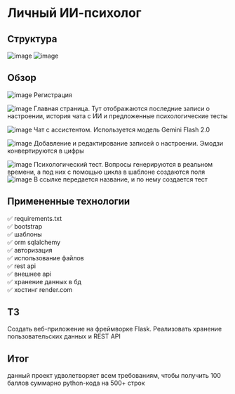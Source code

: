 # Личный ИИ-психолог

## Структура 

![image](https://github.com/user-attachments/assets/6bc4dd03-51c2-4873-8eb1-3e891f2c0612)
![image](https://github.com/user-attachments/assets/43d801da-8cdb-4221-86af-326aeb242d24)

## Обзор

![image](https://github.com/user-attachments/assets/7e41c427-c361-46ee-b241-35ed207ee20c)
Регистрация

![image](https://github.com/user-attachments/assets/833fc97e-a9bf-4c1e-9af1-37f1151037bd)
Главная страница. Тут отображаются последние записи о настроении, история чата с ИИ и предложенные психологические тесты

![image](https://github.com/user-attachments/assets/6ec1d475-89d1-4f5b-8a36-1277f910ee4a)
Чат с ассистентом. Используется модель Gemini Flash 2.0

![image](https://github.com/user-attachments/assets/47d7f3f0-7f57-445b-9754-509cc5a304cb)
Добавление и редактирование записей о настроении. Эмодзи конвертируются в цифры

![image](https://github.com/user-attachments/assets/ef9f25cf-a14e-4c55-aaf2-14d637237c1f)
Психологический тест. Вопросы генерируются в реальном времени, а под них с помощью цикла в шаблоне создаются поля
![image](https://github.com/user-attachments/assets/8197c548-53a5-458a-8392-508493094b4c)
В ссылке передается название, и по нему создается тест

## Примененные технологии

✅ requirements.txt  
✅ bootstrap  
✅ шаблоны  
✅ orm sqlalchemy  
✅ авторизация  
✅ использование файлов  
✅ rest api  
✅ внешнее api  
✅ хранение данных в бд  
✅ хостинг render.com   


## ТЗ

Создать веб-приложение на фреймворке Flask. Реализовать хранение пользовательских данных и REST API 

## Итог

данный проект удволетворяет всем требованиям, чтобы получить 100 баллов
суммарно python-кода на 500+ строк
